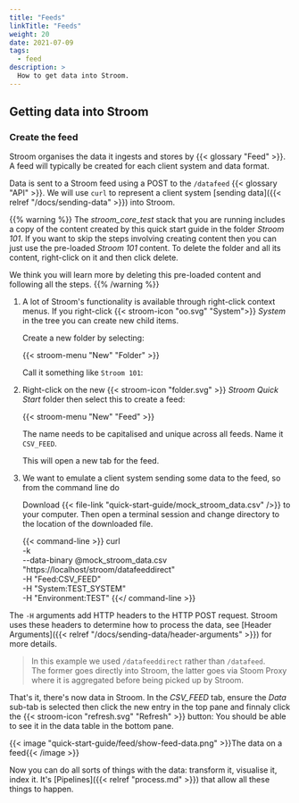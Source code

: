 ```yaml
---
title: "Feeds"
linkTitle: "Feeds"
weight: 20
date: 2021-07-09
tags: 
  - feed
description: >
  How to get data into Stroom. 
---
```


## Getting data into Stroom

### Create the feed

Stroom organises the data it ingests and stores by {{< glossary "Feed" >}}.
A feed will typically be created for each client system and data format.

Data is sent to a Stroom feed using a POST to the `/datafeed` {{< glossary "API" >}}.
We will use `curl` to represent a client system [sending data]({{< relref "/docs/sending-data" >}}) into Stroom.

{{% warning %}}
The _stroom_core_test_ stack that you are running includes a copy of the content created by this quick start guide in the folder _Stroom 101_.
If you want to skip the steps involving creating content then you can just use the pre-loaded _Stroom 101_ content. To delete the folder and all its content, right-click on it and then click delete.

We think you will learn more by deleting this pre-loaded content and following all the steps.
{{% /warning %}}

1. A lot of Stroom's functionality is available through right-click context menus.
   If you right-click  {{< stroom-icon "oo.svg" "System">}} _System_ in the tree you can create new child items.

   Create a new folder by selecting:

   {{< stroom-menu "New" "Folder" >}}

   Call it something like `Stroom 101`:

1. Right-click on the new {{< stroom-icon "folder.svg" >}} _Stroom Quick Start_ folder then select this to create a feed:

   {{< stroom-menu "New" "Feed" >}}

   The name needs to be capitalised and unique across all feeds.
   Name it `CSV_FEED`.

   This will open a new tab for the feed.

1. We want to emulate a client system sending some data to the feed, so from the command line do

   Download {{< file-link "quick-start-guide/mock_stroom_data.csv" />}} to your computer.
   Then open a terminal session and change directory to the location of the downloaded file.

   {{< command-line >}}
curl \
-k \
--data-binary @mock_stroom_data.csv \
"https://localhost/stroom/datafeeddirect" \
-H "Feed:CSV_FEED" \
-H "System:TEST_SYSTEM" \
-H "Environment:TEST"
   {{</ command-line >}}

The `-H` arguments add HTTP headers to the HTTP POST request.
Stroom uses these headers to determine how to process the data, see [Header Arguments]({{< relref "/docs/sending-data/header-arguments" >}}) for more details.

> In this example we used `/datafeeddirect` rather than `/datafeed`.  
The former goes directly into Stroom, the latter goes via Stoom Proxy where it is aggregated before being picked up by Stroom.

That's it, there's now data in Stroom.
In the _CSV_FEED_ tab, ensure the _Data_ sub-tab is selected then click the new entry in the top pane and finnaly click the {{< stroom-icon "refresh.svg" "Refresh" >}} button:
You should be able to see it in the data table in the bottom pane.

{{< image "quick-start-guide/feed/show-feed-data.png" >}}The data on a feed{{< /image >}}

Now you can do all sorts of things with the data: transform it, visualise it, index it.
It's [Pipelines]({{< relref "process.md" >}}) that allow all these things to happen.
